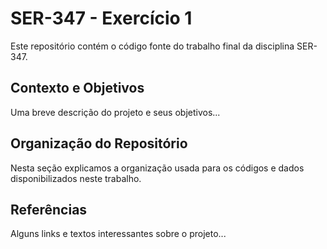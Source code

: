 # SER-347 - Exercício 1 

Este repositório contém o código fonte do trabalho
final da disciplina SER-347.

## Contexto e Objetivos

Uma breve descrição do projeto e seus objetivos...

## Organização do Repositório

Nesta seção explicamos a organização usada para
os códigos e dados disponibilizados neste trabalho.

## Referências

Alguns links e textos interessantes sobre o projeto...
